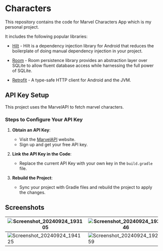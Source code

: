 # Characters
This repository contains the code for Marvel Characters App which is my personal project.

It includes the following popular libraries:

- [Hilt](https://dagger.dev/hilt) - Hilt is a dependency injection library for Android that reduces the boilerplate of doing manual dependency injection in your project.

- [Room](https://developer.android.com/training/data-storage/room) - Room persistence library provides an abstraction layer over SQLite to allow fluent database access while harnessing the full power of SQLite.

- [Retrofit](https://github.com/square/retrofit) - A type-safe HTTP client for Android and the JVM.

## API Key Setup

This project uses the MarvelAPI to fetch marvel characters. 

### Steps to Configure Your API Key

1. **Obtain an API Key**:
    - Visit the [MarvelAPI](https://developer.marvel.com/account) website.
    - Sign up and get your free API key.

2. **Link the API Key in the Code**:
    - Replace the current API Key with your own key in the `build.gradle` file.

3. **Rebuild the Project**:
    - Sync your project with Gradle files and rebuild the project to apply the changes.

## Screenshots

| ![Screenshot_20240924_193105](https://github.com/user-attachments/assets/7af1ea0a-3997-427f-a00d-9926a7b377ad) | ![Screenshot_20240924_193046](https://github.com/user-attachments/assets/978572f2-6303-429a-a65b-89031a77b669) | ![Screenshot_20240924_193034](https://github.com/user-attachments/assets/a02f4457-69e8-4c6f-a7eb-d3de9e996d7d) | 
| --- | --- | --- |
| ![Screenshot_20240924_194125](https://github.com/user-attachments/assets/8af5250d-be21-4c6c-ab12-4d5f72c83504) | ![Screenshot_20240924_192959](https://github.com/user-attachments/assets/fbfd227c-6388-402d-81b6-73741ac16571) | ![Screenshot_20240924_194224](https://github.com/user-attachments/assets/94cf1120-9788-4a39-a7a3-b59865084277)
